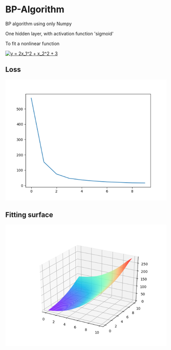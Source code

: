 # BP-Algorithm
BP algorithm using only Numpy

One hidden layer, with activation function 'sigmoid'

To fit a nonlinear function

<a href="https://www.codecogs.com/eqnedit.php?latex=y&space;=&space;2x_1^2&space;&plus;&space;x_2^2&space;&plus;&space;3" target="_blank"><img src="https://latex.codecogs.com/png.latex?y&space;=&space;2x_1^2&space;&plus;&space;x_2^2&space;&plus;&space;3" title="y = 2x_1^2 + x_2^2 + 3" /></a>


## Loss
![Loss](https://github.com/Mingrui-Yu/BP-Algorithm/blob/master/loss.png?raw=true)

## Fitting surface
![Fitting surface](https://github.com/Mingrui-Yu/BP-Algorithm/blob/master/fitting_surface.png)
